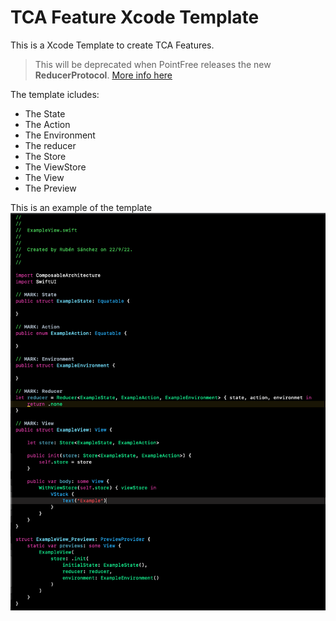 # TCA Feature Xcode Template
This is a Xcode Template to create TCA Features. 

> This will be deprecated when PointFree releases the new **ReducerProtocol**. [More info here](https://github.com/pointfreeco/swift-composable-architecture/discussions/1282)

The template icludes:

* The State
* The Action
* The Environment
* The reducer
* The Store
* The ViewStore
* The View
* The Preview

This is an example of the template
![](https://github.com/Rubensv/TCA-Feature-Xcode-Template/blob/master/Assets/template.png)


